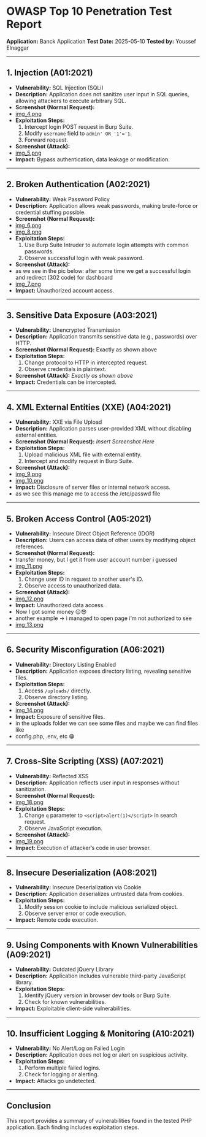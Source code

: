 # OWASP Top 10 Penetration Test Report

**Application:** Banck Application
**Test Date:** 2025-05-10
**Tested by:** Youssef Elnaggar

---

## 1. Injection (A01:2021)
- **Vulnerability:** SQL Injection (SQLi)
- **Description:** Application does not sanitize user input in SQL queries, allowing attackers to execute arbitrary SQL.
- **Screenshot (Normal Request):**
- [img_4.png](img_4.png)
- **Exploitation Steps:**
    1. Intercept login POST request in Burp Suite.
    2. Modify `username` field to `admin' OR '1'='1`.
    3. Forward request.
- **Screenshot (Attack):**
- [img_5.png](img_5.png)
- **Impact:** Bypass authentication, data leakage or modification.

---

## 2. Broken Authentication (A02:2021)
- **Vulnerability:** Weak Password Policy
- **Description:** Application allows weak passwords, making brute-force or credential stuffing possible.
- **Screenshot (Normal Request):** 
- [img_6.png](img_6.png)
- [img_8.png](img_8.png)
- **Exploitation Steps:**
    1. Use Burp Suite Intruder to automate login attempts with common passwords.
    2. Observe successful login with weak password.
- **Screenshot (Attack):** 
- as we see in the pic below: after some time we get a successful login and redirect (302 code) for dashboard 
- [img_7.png](img_7.png)
- **Impact:** Unauthorized account access.

---

## 3. Sensitive Data Exposure (A03:2021)
- **Vulnerability:** Unencrypted Transmission
- **Description:** Application transmits sensitive data (e.g., passwords) over HTTP.
- **Screenshot (Normal Request):** Exactly as shown above
- **Exploitation Steps:**
    1. Change protocol to HTTP in intercepted request.
    2. Observe credentials in plaintext.
- **Screenshot (Attack):** _Exactly as shown above_
- **Impact:** Credentials can be intercepted.

---

## 4. XML External Entities (XXE) (A04:2021)
- **Vulnerability:** XXE via File Upload
- **Description:** Application parses user-provided XML without disabling external entities.
- **Screenshot (Normal Request):** _Insert Screenshot Here_
- **Exploitation Steps:**
    1. Upload malicious XML file with external entity.
    2. Intercept and modify request in Burp Suite.
- **Screenshot (Attack):**
- [img_9.png](img_9.png)
- [img_10.png](img_10.png)
- **Impact:** Disclosure of server files or internal network access.
- as we see this manage me to access the /etc/passwd file

---

## 5. Broken Access Control (A05:2021)
- **Vulnerability:** Insecure Direct Object Reference (IDOR)
- **Description:** Users can access data of other users by modifying object references.
- **Screenshot (Normal Request):**
- transfer money, but I get it from user account number i guessed
- [img_11.png](img_11.png)
- **Exploitation Steps:**
    1. Change user ID in request to another user's ID.
    2. Observe access to unauthorized data.
- **Screenshot (Attack):**
- [img_12.png](img_12.png)
- **Impact:** Unauthorized data access.
- Now I got some money 😉😎
- another example -> i managed to open page i'm not authorized to see
- [img_13.png](img_13.png)
---

## 6. Security Misconfiguration (A06:2021)
- **Vulnerability:** Directory Listing Enabled
- **Description:** Application exposes directory listing, revealing sensitive files.
- **Exploitation Steps:**
    1. Access `/uploads/` directly.
    2. Observe directory listing.
- **Screenshot (Attack):** 
- [img_14.png](img_14.png)
- **Impact:** Exposure of sensitive files.
- in the uploads folder we can see some files and maybe we can find files like 
- config.php, .env, etc 😁
---

## 7. Cross-Site Scripting (XSS) (A07:2021)
- **Vulnerability:** Reflected XSS
- **Description:** Application reflects user input in responses without sanitization.
- **Screenshot (Normal Request):**
- [img_18.png](img_18.png)
- **Exploitation Steps:**
    1. Change `q` parameter to `<script>alert(1)</script>` in search request.
    2. Observe JavaScript execution.
- **Screenshot (Attack):** 
- [img_19.png](img_19.png)
- **Impact:** Execution of attacker’s code in user browser.

---

## 8. Insecure Deserialization (A08:2021)
- **Vulnerability:** Insecure Deserialization via Cookie
- **Description:** Application deserializes untrusted data from cookies.
- **Exploitation Steps:**
    1. Modify session cookie to include malicious serialized object.
    2. Observe server error or code execution.
- **Impact:** Remote code execution.
---

## 9. Using Components with Known Vulnerabilities (A09:2021)
- **Vulnerability:** Outdated jQuery Library
- **Description:** Application includes vulnerable third-party JavaScript library.
- **Exploitation Steps:**
    1. Identify jQuery version in browser dev tools or Burp Suite.
    2. Check for known vulnerabilities.
- **Impact:** Exploitable client-side vulnerabilities.

---

## 10. Insufficient Logging & Monitoring (A10:2021)
- **Vulnerability:** No Alert/Log on Failed Login
- **Description:** Application does not log or alert on suspicious activity.
- **Exploitation Steps:**
    1. Perform multiple failed logins.
    2. Check for logging or alerting.
- **Impact:** Attacks go undetected.

---

## Conclusion
This report provides a summary of vulnerabilities found in the tested PHP application. Each finding includes exploitation steps.

